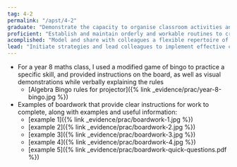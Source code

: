 ```yaml
---
tag: 4-2
permalink: "/apst/4-2"
graduate: "Demonstrate the capacity to organise classroom activities and provide clear directions."
proficient: "Establish and maintain orderly and workable routines to create an environment where student time is spent on learning tasks." 
acomplished: "Model and share with colleagues a flexible repertoire of strategies for classroom management to ensure all students are engaged in purposeful activities." 
lead: "Initiate strategies and lead colleagues to implement effective classroom management and promote student responsibility for learning."
---
```

* For a year 8 maths class, I used a modified game of bingo to practice a specific skill, and provided instructions on the board, as well as visual demonstrations while verbally explaining the rules
    - [Algebra Bingo rules for projector]({% link _evidence/prac/year-8-bingo.jpg %})
* Examples of boardwork that provide clear instructions for work to complete, along with examples and useful information: 
    - [example 1]({% link _evidence/prac/boardwork-1.jpg %})
    - [example 2]({% link _evidence/prac/boardwork-2.jpg %})
    - [example 3]({% link _evidence/prac/boardwork-3.jpg %})
    - [example 4]({% link _evidence/prac/boardwork-4.jpg %})
    - [example 5]({% link _evidence/prac/boardwork-quick-questions.pdf %})